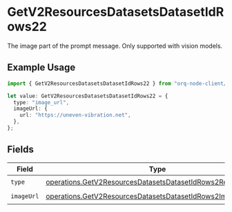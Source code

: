 # GetV2ResourcesDatasetsDatasetIdRows22

The image part of the prompt message. Only supported with vision models.

## Example Usage

```typescript
import { GetV2ResourcesDatasetsDatasetIdRows22 } from "orq-node-client/models/operations";

let value: GetV2ResourcesDatasetsDatasetIdRows22 = {
  type: "image_url",
  imageUrl: {
    url: "https://uneven-vibration.net",
  },
};
```

## Fields

| Field                                                                                                                                        | Type                                                                                                                                         | Required                                                                                                                                     | Description                                                                                                                                  |
| -------------------------------------------------------------------------------------------------------------------------------------------- | -------------------------------------------------------------------------------------------------------------------------------------------- | -------------------------------------------------------------------------------------------------------------------------------------------- | -------------------------------------------------------------------------------------------------------------------------------------------- |
| `type`                                                                                                                                       | [operations.GetV2ResourcesDatasetsDatasetIdRows2ResourcesType](../../models/operations/getv2resourcesdatasetsdatasetidrows2resourcestype.md) | :heavy_check_mark:                                                                                                                           | N/A                                                                                                                                          |
| `imageUrl`                                                                                                                                   | [operations.GetV2ResourcesDatasetsDatasetIdRows2ImageUrl](../../models/operations/getv2resourcesdatasetsdatasetidrows2imageurl.md)           | :heavy_check_mark:                                                                                                                           | N/A                                                                                                                                          |